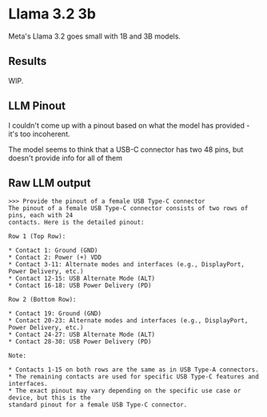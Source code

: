 # Llama 3.2 3b

Meta's Llama 3.2 goes small with 1B and 3B models.

## Results

WIP.

## LLM Pinout

I couldn't come up with a pinout based on what the model has provided - it's too incoherent.

The model seems to think that a USB-C connector has two 48 pins, but doesn't provide info for all of them

## Raw LLM output

```
>>> Provide the pinout of a female USB Type-C connector
The pinout of a female USB Type-C connector consists of two rows of pins, each with 24 
contacts. Here is the detailed pinout:

Row 1 (Top Row):

* Contact 1: Ground (GND)
* Contact 2: Power (+) VDD
* Contact 3-11: Alternate modes and interfaces (e.g., DisplayPort, Power Delivery, etc.)
* Contact 12-15: USB Alternate Mode (ALT)
* Contact 16-18: USB Power Delivery (PD)

Row 2 (Bottom Row):

* Contact 19: Ground (GND)
* Contact 20-23: Alternate modes and interfaces (e.g., DisplayPort, Power Delivery, etc.)
* Contact 24-27: USB Alternate Mode (ALT)
* Contact 28-30: USB Power Delivery (PD)

Note:

* Contacts 1-15 on both rows are the same as in USB Type-A connectors.
* The remaining contacts are used for specific USB Type-C features and interfaces.
* The exact pinout may vary depending on the specific use case or device, but this is the 
standard pinout for a female USB Type-C connector.
```
